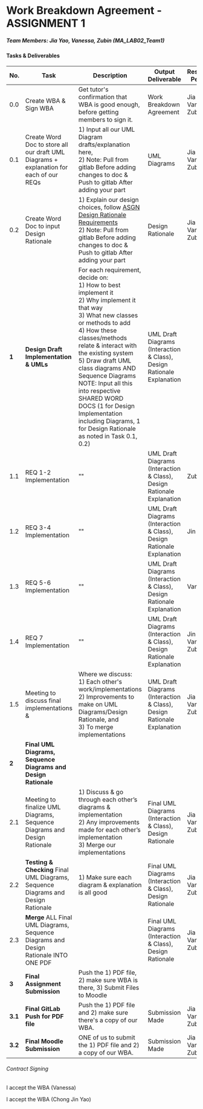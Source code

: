 # Work Breakdown Agreement - ASSIGNMENT 1
##### Team Members: Jia Yao, Vanessa, Zubin (MA_LAB02_Team1)

#### Tasks & Deliverables

| No. | Task      | Description | Output Deliverable | Responsible Person(s) | Deadline | Reviewer & Tester | Review/Test Dateline 
| ----------- | ----------- | ----------- | ----------- | ----------- | ----------- | ----------- | ----------- |
|0.0| Create WBA & Sign WBA | Get tutor's confirmation that WBA is good enough, before getting members to sign it. |  Work Breakdown Agreement | Jia Yao, Vanessa, Zubin | 28 Mar |  |  
|0.1| Create Word Doc to store all our draft UML Diagrams + explanation for each of our REQs | 1) Input all our UML Diagram drafts/explanation here, <br /> 2) Note: Pull from gitlab Before adding changes to doc & Push to gitlab After adding your part | UML Diagrams | Jia Yao, Vanessa, Zubin | 28 Mar |  |
|0.2| Create Word Doc to input Design Rationale | 1) Explain our design choices, follow [ASGN Design Rationale Requirements](https://edstem.org/au/courses/7559/lessons/19096/slides/135657) <br /> 2) Note: Pull from gitlab Before adding changes to doc & Push to gitlab After adding your part | Design Rationale | Jia Yao, Vanessa, Zubin | 28 Mar |  |
|**1**| **Design Draft Implementation & UMLs** | For each requirement, decide on: <br /> 1) How to best implement it <br /> 2) Why implement it that way <br /> 3) What new classes or methods to add <br /> 4) How these classes/methods relate & interact with the existing system <br /> 5) Draw draft UML class diagrams AND Sequence Diagrams <br /> NOTE: Input all this into respective SHARED WORD DOCS (1 for Design Implementation including Diagrams, 1 for Design Rationale as noted in Task 0.1, 0.2) | UML Draft Diagrams (Interaction & Class), Design Rationale Explanation | 
|1.1| REQ 1-2 Implementation | "" |  UML Draft Diagrams (Interaction & Class), Design Rationale Explanation | Zubin | 31 Mar | Jin Yao, Vanessa | 31 Mar
|1.2| REQ 3-4 Implementation | "" |  UML Draft Diagrams (Interaction & Class), Design Rationale Explanation | Jin Yao | 31 Mar | Vanessa, Zubin | 31 Mar
|1.3| REQ 5-6 Implementation | "" |  UML Draft Diagrams (Interaction & Class), Design Rationale Explanation | Vanessa | 31 Mar | Jin Yao, Zubin | 31 Mar
|1.4| REQ 7 Implementation | "" |  UML Draft Diagrams (Interaction & Class), Design Rationale Explanation | Jin Yao, Vanessa, Zubin | 31 Mar | Jin Yao, Vanessa, Zubin | 31 Mar
|1.5| Meeting to discuss final implementations & | Where we discuss: <br /> 1) Each other's work/implementations <br /> 2) Improvements to make on UML Diagrams/Design Rationale, and <br /> 3) To merge implementations |  UML Draft Diagrams (Interaction & Class), Design Rationale Explanation | Jia Yao, Vanessa, Zubin | 31 Mar | Jia Yao, Vanessa, Zubin | 31 Mar
|**2**| **Final UML Diagrams, Sequence Diagrams and Design Rationale** |  |  |  |  |  |
|2.1| Meeting to finalize UML Diagrams, Sequence Diagrams and Design Rationale | 1) Discuss & go through each other’s diagrams & implementation <br /> 2) Any improvements made for each other’s implementation <br /> 3) Merge our implementations | Final UML Diagrams (Interaction & Class), Design Rationale | Jia Yao, Vanessa, Zubin | 3 Apr | Jia Yao, Vanessa, Zubin | 3 Apr
|2.2| **Testing & Checking** Final UML Diagrams, Sequence Diagrams and Design Rationale | 1) Make sure each diagram & explanation is all good | Final UML Diagrams (Interaction & Class), Design Rationale | Jia Yao, Vanessa, Zubin | 4 Apr | Each person checks everything twice & report back | 5 Apr
|2.3| **Merge** ALL Final UML Diagrams, Sequence Diagrams and Design Rationale INTO ONE PDF |  | Final UML Diagrams (Interaction & Class), Design Rationale | Jia Yao, Vanessa, Zubin | 5 Apr
|**3**| **Final Assignment Submission** | Push the 1) PDF file, 2) make sure WBA is there, 3) Submit Files to Moodle |  |  |  |  | 
|**3.1**| **Final GitLab Push for PDF file** | Push the 1) PDF file and 2) make sure there's a copy of our WBA. | Submission Made | Jia Yao, Vanessa, Zubin | 8 Apr | Jia Yao, Vanessa, Zubin | 9 Apr 
|**3.2**| **Final Moodle Submission** | ONE of us to submit the 1) PDF file and 2) a copy of our WBA. | Submission Made | Jia Yao, Vanessa, Zubin | 8 Apr | Jia Yao, Vanessa, Zubin | 9 Apr


###### Contract Signing
I accept the WBA (Vanessa)

I accept the WBA (Chong Jin Yao)
